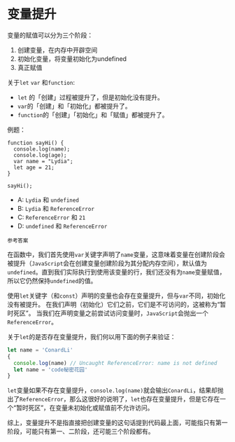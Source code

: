 # 变量提升

变量的赋值可以分为三个阶段：

1. 创建变量，在内存中开辟空间
2. 初始化变量，将变量初始化为undefined
3. 真正赋值



关于`let` `var` 和`function`:

- `let` 的「创建」过程被提升了，但是初始化没有提升。
- `var`的「创建」和「初始化」都被提升了。
- `function`的「创建」「初始化」和「赋值」都被提升了。



例题：

```text
function sayHi() {
  console.log(name);
  console.log(age);
  var name = "Lydia";
  let age = 21;
}

sayHi();
```

- A: `Lydia` 和 `undefined`
- B: `Lydia` 和 `ReferenceError`
- C: `ReferenceError` 和 `21`
- D: `undefined` 和 `ReferenceError`

```
参考答案
```

在函数中，我们首先使用`var`关键字声明了`name`变量，这意味着变量在创建阶段会被提升（`JavaScript`会在创建变量创建阶段为其分配内存空间），默认值为`undefined`。直到我们实际执行到使用该变量的行，我们还没有为`name`变量赋值，所以它仍然保持`undefined`的值。

使用`let`关键字（和`const`）声明的变量也会存在变量提升，但与`var`不同，初始化没有被提升。 在我们声明（初始化）它们之前，它们是不可访问的，这被称为“暂时死区”。 当我们在声明变量之前尝试访问变量时，`JavaScript`会抛出一个`ReferenceError`。

关于`let`的是否存在变量提升，我们何以用下面的例子来验证：

```js
let name = 'ConardLi'
{
  console.log(name) // Uncaught ReferenceError: name is not defined
  let name = 'code秘密花园'
}
```

`let`变量如果不存在变量提升，`console.log(name)`就会输出`ConardLi`，结果却抛出了`ReferenceError`，那么这很好的说明了，`let`也存在变量提升，但是它存在一个“暂时死区”，在变量未初始化或赋值前不允许访问。



综上，变量提升不是指直接把创建变量的这句话提到代码最上面，可能指只有第一阶段，可能只有第一、二阶段，还可能三个阶段都有。